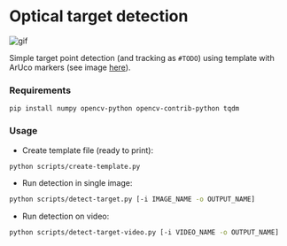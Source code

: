 # Optical target detection

![gif](media/video/test_00-result.gif)

Simple target point detection (and tracking as `#TODO`) using template with ArUco markers (see image [here](media/images/template.png)).

### Requirements
```
pip install numpy opencv-python opencv-contrib-python tqdm
```


### Usage

* Create template file (ready to print):
```bash
python scripts/create-template.py
```

* Run detection in single image:
```bash
python scripts/detect-target.py [-i IMAGE_NAME -o OUTPUT_NAME]
```

* Run detection on video:
```bash
python scripts/detect-target-video.py [-i VIDEO_NAME -o OUTPUT_NAME]
```